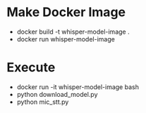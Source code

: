# Make Docker Image
- docker build -t whisper-model-image .
- docker run whisper-model-image

# Execute 
- docker run -it whisper-model-image bash
- python download_model.py
- python mic_stt.py